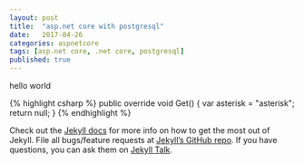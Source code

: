```yaml
---
layout: post
title:  "asp.net core with postgresql"
date:   2017-04-26
categories: aspnetcore
tags: [asp.net core, .net core, postgresql]
published: true
---
```

hello world 

{% highlight csharp %}
public override void Get() 
{
    var asterisk = "asterisk";
    return null;
}
{% endhighlight %}

Check out the [Jekyll docs][jekyll-docs] for more info on how to get the most out of Jekyll. File all bugs/feature requests at [Jekyll’s GitHub repo][jekyll-gh]. If you have questions, you can ask them on [Jekyll Talk][jekyll-talk].

[jekyll-docs]: https://jekyllrb.com/docs/home
[jekyll-gh]:   https://github.com/jekyll/jekyll
[jekyll-talk]: https://talk.jekyllrb.com/
